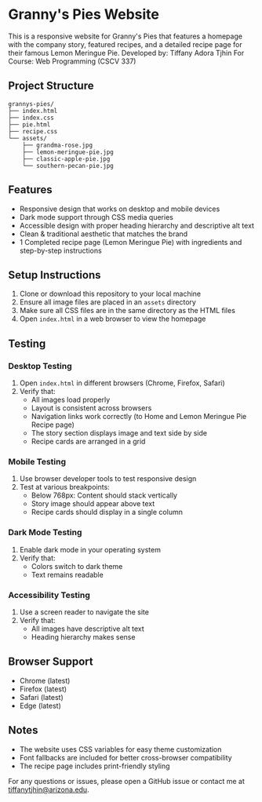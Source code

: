 # Granny's Pies Website

This is a responsive website for Granny's Pies that features a homepage with the company story, featured recipes, and a detailed recipe page for their famous Lemon Meringue Pie.
Developed by: Tiffany Adora Tjhin
For Course: Web Programming (CSCV 337)

## Project Structure

```
grannys-pies/
├── index.html
├── index.css
├── pie.html
├── recipe.css
└── assets/
    ├── grandma-rose.jpg
    ├── lemon-meringue-pie.jpg
    ├── classic-apple-pie.jpg
    └── southern-pecan-pie.jpg
```

## Features

- Responsive design that works on desktop and mobile devices
- Dark mode support through CSS media queries
- Accessible design with proper heading hierarchy and descriptive alt text
- Clean & traditional aesthetic that matches the brand
- 1 Completed recipe page (Lemon Meringue Pie) with ingredients and step-by-step instructions

## Setup Instructions

1. Clone or download this repository to your local machine
2. Ensure all image files are placed in an `assets` directory
3. Make sure all CSS files are in the same directory as the HTML files
4. Open `index.html` in a web browser to view the homepage

## Testing

### Desktop Testing
1. Open `index.html` in different browsers (Chrome, Firefox, Safari)
2. Verify that:
   - All images load properly
   - Layout is consistent across browsers
   - Navigation links work correctly (to Home and Lemon Meringue Pie Recipe page)
   - The story section displays image and text side by side
   - Recipe cards are arranged in a grid

### Mobile Testing
1. Use browser developer tools to test responsive design
2. Test at various breakpoints:
   - Below 768px: Content should stack vertically
   - Story image should appear above text
   - Recipe cards should display in a single column

### Dark Mode Testing
1. Enable dark mode in your operating system
2. Verify that:
   - Colors switch to dark theme
   - Text remains readable

### Accessibility Testing
1. Use a screen reader to navigate the site
2. Verify that:
   - All images have descriptive alt text
   - Heading hierarchy makes sense

## Browser Support

- Chrome (latest)
- Firefox (latest)
- Safari (latest)
- Edge (latest)

## Notes

- The website uses CSS variables for easy theme customization
- Font fallbacks are included for better cross-browser compatibility
- The recipe page includes print-friendly styling

For any questions or issues, please open a GitHub issue or contact me at tiffanytjhin@arizona.edu.
